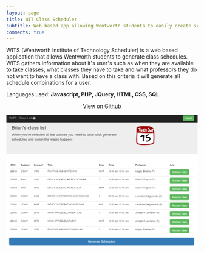 ```yaml
---
layout: page
title: WIT Class Scheduler
subtitle: Web based app allowing Wentworth students to easily create schedules
comments: true
---
```


WITS (Wentworth Institute of Technology Scheduler) is a web based application that allows Wentworth students to generate class schedules. WITS gathers information about it's user's
such as when they are available to take classes, what classes they have to take and what professors they do not want to have a class with.
Based on this criteria it will generate all schedule combinations for a user.

Languages used: **Javascript, PHP, JQuery, HTML, CSS, SQL**

<p align="center"><a href="https://github.com/bford21/WITS">View on Github</a></p>

![WITS Screenshot](img/wits.png) 